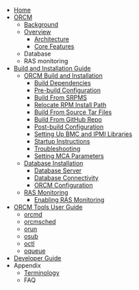 * [Home](Home)
* [ORCM](1-ORCM)
    * [Background](1.1-Background)
    * [Overview](1.2-Overview)
        * [Architecture](1.2.1-Architecture)
        * [Core Features](1.2.2-Core-Features)
    * Database
    * RAS monitoring
* [Build and Installation Guide](2-Build-and-Installation-Guide)
    * [ORCM Build and Installation](2.1-ORCM-Build-and-Installation)
        * [Build Dependencies](2.1.5-Build-Dependencies)
        * [Pre-build Configuration](2.1.6-Pre-build-Configuration)
        * [Build From SRPMS](2.1.1-Build-From-SRPMS)
        * [Relocate RPM Install Path](2.1.2-Relocate-RPM-Install-Path)
        * [Build From Source Tar Files](2.1.3-Build-From-Source-Tar-Files)
        * [Build From GitHub Repo](2.1.4-Build-From-GitHub-Repo)
        * [Post-build Configuration](2.1.7-Post-build-Configuration)
        * [Setting Up BMC and IPMI Libraries](2.1.8-Setting-Up-BMC-and-IPMI-Libraries)
        * [Startup Instructions](2.1.9-Startup-Instructions)
        * [Troubleshooting](2.1.10-Troubleshooting)
        * [Setting MCA Parameters](2.1.11-Setting-MCA-Parameters)
    * [Database Installation](2.2-Database-Installation)
        * [Database Server](2.2.1-Database-Server)
        * [Database Connectivity](2.2.2-Database-Connectivity)
        * [ORCM Configuration](2.2.3-ORCM-Configuration)
    * [RAS Monitoring](2.3-RAS-Monitoring)
        * [Enabling RAS Monitoring](2.3.1-Enabling-RAS-Monitoring)
* [ORCM Tools User Guide](3-ORCM-Tools-User-Guide)
    * [orcmd](3.1-orcmd)
    * [orcmsched](3.2-orcmsched)
    * [orun](3.3-orun)
    * [osub](3.4-osub)
    * [octl](3.5-octl)
    * [oqueue](3.6-oqueue)
* [Developer Guide](4-Developer-Guide)
* Appendix
    * [Terminology](A-Terminology)
    * FAQ
